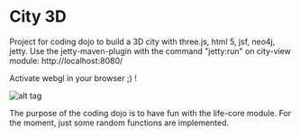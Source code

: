 # City 3D

Project for coding dojo to build a 3D city with three.js, html 5, jsf, neo4j, jetty.
Use the jetty-maven-plugin with the command "jetty:run" on city-view module: http://localhost:8080/

Activate webgl in your browser ;) !

![alt tag](https://cloud.githubusercontent.com/assets/10994894/6881345/02980a84-d55c-11e4-82ec-5c875e3d1865.png)


The purpose of the coding dojo is to have fun with the life-core module. For the moment, just some random functions are implemented. 
